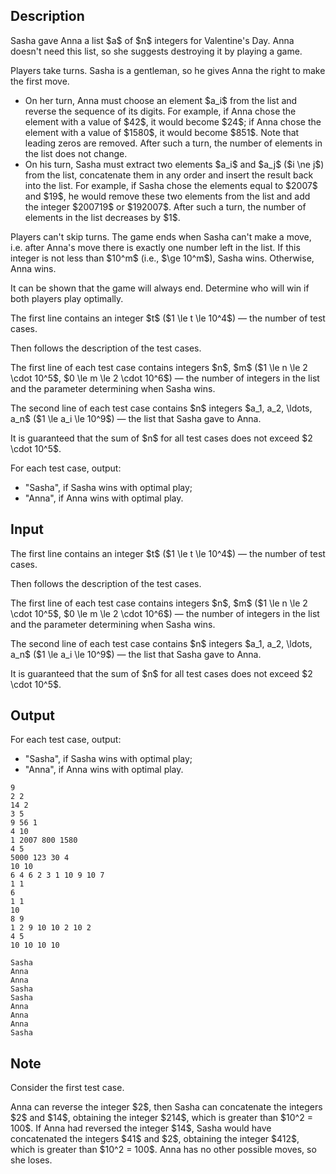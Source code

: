 ## Description

<div><p>Sasha gave Anna a list $a$ of $n$ integers for Valentine's Day. Anna doesn't need this list, so she suggests destroying it by playing a game.</p><p>Players take turns. Sasha is a gentleman, so he gives Anna the right to make the first move.</p><ul><li> On her turn, <span class="tex-font-style-bf">Anna must</span> choose an element $a_i$ from the list and <span class="tex-font-style-it">reverse</span> the sequence of its digits. For example, if Anna chose the element with a value of $42$, it would become $24$; if Anna chose the element with a value of $1580$, it would become $851$. Note that leading zeros are removed. After such a turn, the number of elements in the list does not change.</li><li> On his turn, <span class="tex-font-style-bf">Sasha must</span> extract <span class="tex-font-style-bf">two</span> elements $a_i$ and $a_j$ ($i \ne j$) from the list, <span class="tex-font-style-it">concatenate</span> them in any order and insert the result back into the list. For example, if Sasha chose the elements equal to $2007$ and $19$, he would remove these two elements from the list and add the integer $200719$ or $192007$. After such a turn, the number of elements in the list decreases by $1$.</li></ul><p>Players can't skip turns. The game ends when Sasha can't make a move, i.e. <span class="tex-font-style-bf">after</span> Anna's move there is <span class="tex-font-style-bf">exactly</span> one number left in the list. If this integer is <span class="tex-font-style-bf">not less than</span> $10^m$ (i.e., $\ge 10^m$), Sasha wins. Otherwise, Anna wins.</p><p>It can be shown that the game will always end. Determine who will win if both players play optimally.</p></div><div class="input-specification"><p>The first line contains an integer $t$ ($1 \le t \le 10^4$)&nbsp;— the number of test cases.</p><p>Then follows the description of the test cases.</p><p>The first line of each test case contains integers $n$, $m$ ($1 \le n \le 2 \cdot 10^5$, $0 \le m \le 2 \cdot 10^6$)&nbsp;— the number of integers in the list and the parameter determining when Sasha wins.</p><p>The second line of each test case contains $n$ integers $a_1, a_2, \ldots, a_n$ ($1 \le a_i \le 10^9$)&nbsp;— the list that Sasha gave to Anna.</p><p>It is guaranteed that the sum of $n$ for all test cases does not exceed $2 \cdot 10^5$.</p></div><div class="output-specification"><p>For each test case, output: </p><ul> <li> "<span class="tex-font-style-tt">Sasha</span>", if Sasha wins with optimal play; </li><li> "<span class="tex-font-style-tt">Anna</span>", if Anna wins with optimal play. </li></ul></div>

## Input

<p>The first line contains an integer $t$ ($1 \le t \le 10^4$)&nbsp;— the number of test cases.</p><p>Then follows the description of the test cases.</p><p>The first line of each test case contains integers $n$, $m$ ($1 \le n \le 2 \cdot 10^5$, $0 \le m \le 2 \cdot 10^6$)&nbsp;— the number of integers in the list and the parameter determining when Sasha wins.</p><p>The second line of each test case contains $n$ integers $a_1, a_2, \ldots, a_n$ ($1 \le a_i \le 10^9$)&nbsp;— the list that Sasha gave to Anna.</p><p>It is guaranteed that the sum of $n$ for all test cases does not exceed $2 \cdot 10^5$.</p>

## Output

<p>For each test case, output: </p><ul> <li> "<span class="tex-font-style-tt">Sasha</span>", if Sasha wins with optimal play; </li><li> "<span class="tex-font-style-tt">Anna</span>", if Anna wins with optimal play. </li></ul>





```input1|2,3,6,7,10,11,14,15,18,19
9
2 2
14 2
3 5
9 56 1
4 10
1 2007 800 1580
4 5
5000 123 30 4
10 10
6 4 6 2 3 1 10 9 10 7
1 1
6
1 1
10
8 9
1 2 9 10 10 2 10 2
4 5
10 10 10 10
```




```output1
Sasha
Anna
Anna
Sasha
Sasha
Anna
Anna
Anna
Sasha
```



## Note

<p>Consider the first test case.</p><p>Anna can reverse the integer $2$, then Sasha can concatenate the integers $2$ and $14$, obtaining the integer $214$, which is greater than $10^2 = 100$. If Anna had reversed the integer $14$, Sasha would have concatenated the integers $41$ and $2$, obtaining the integer $412$, which is greater than $10^2 = 100$. Anna has no other possible moves, so she loses.</p>

